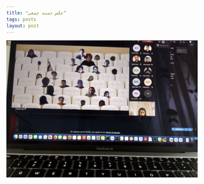 ```yaml
---
title: ❝عکس دسته جمعی❞
tags: posts
layout: post
---
```

<img src="https://github.com/elhamgholami/labexam/blob/master/assets/images/2.jpg" alt="Responsive image">

